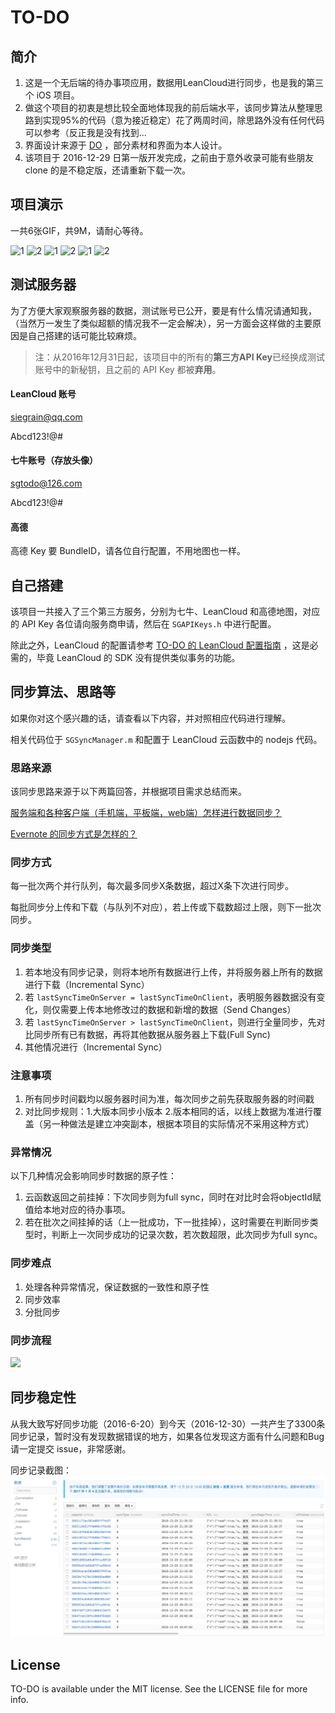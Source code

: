 
# TO-DO

## 简介
1. 这是一个无后端的待办事项应用，数据用LeanCloud进行同步，也是我的第三个 iOS 项目。
2. 做这个项目的初衷是想比较全面地体现我的前后端水平，该同步算法从整理思路到实现95%的代码（意为接近稳定）花了两周时间，除思路外没有任何代码可以参考（反正我是没有找到...
3. 界面设计来源于 [DO](https://www.invisionapp.com/do) ，部分素材和界面为本人设计。
4. 该项目于 2016-12-29 日第一版开发完成，之前由于意外收录可能有些朋友 clone 的是不稳定版，还请重新下载一次。

## 项目演示
一共6张GIF，共9M，请耐心等待。

![1](https://raw.githubusercontent.com/Seanwong933/TO-DO/master/Gif/1.%20SignUp.gif) ![2](https://raw.githubusercontent.com/Seanwong933/TO-DO/master/Gif/2.%20Home.gif)
![1](https://raw.githubusercontent.com/Seanwong933/TO-DO/master/Gif/3.%20Create.gif) ![2](https://raw.githubusercontent.com/Seanwong933/TO-DO/master/Gif/4.%20Calendar.gif)
![1](https://raw.githubusercontent.com/Seanwong933/TO-DO/master/Gif/5.%20Profile.gif) ![2](https://raw.githubusercontent.com/Seanwong933/TO-DO/master/Gif/6.%20Setting.gif)

## 测试服务器
为了方便大家观察服务器的数据，测试账号已公开，要是有什么情况请通知我，（当然万一发生了类似超额的情况我不一定会解决），另一方面会这样做的主要原因是自己搭建的话可能比较麻烦。

>注：从2016年12月31日起，该项目中的所有的**第三方API Key**已经换成测试账号中的新秘钥，且之前的 API Key 都被**弃用**。

#### LeanCloud 账号
siegrain@qq.com

Abcd123!@#

#### 七牛账号（存放头像）
sgtodo@126.com

Abcd123!@#

#### 高德
高德 Key 要 BundleID，请各位自行配置，不用地图也一样。

## 自己搭建
该项目一共接入了三个第三方服务，分别为七牛、LeanCloud 和高德地图，对应的 API Key 各位请向服务商申请，然后在 `SGAPIKeys.h` 中进行配置。

除此之外，LeanCloud 的配置请参考 [TO-DO 的 LeanCloud 配置指南](https://github.com/Seanwong933/TO-DO/blob/master/Docs/TO-DO%20%E7%9A%84%20LeanCloud%20%E9%85%8D%E7%BD%AE%E6%8C%87%E5%8D%97.md) ，这是必需的，毕竟 LeanCloud 的 SDK 没有提供类似事务的功能。

## 同步算法、思路等
如果你对这个感兴趣的话，请查看以下内容，并对照相应代码进行理解。

相关代码位于 `SGSyncManager.m` 和配置于 LeanCloud 云函数中的 nodejs 代码。

### 思路来源
该同步思路来源于以下两篇回答，并根据项目需求总结而来。

[服务端和各种客户端（手机端，平板端，web端）怎样进行数据同步？](https://www.zhihu.com/question/20754172)

[Evernote 的同步方式是怎样的？](https://www.zhihu.com/question/20238731)

### 同步方式
每一批次两个并行队列，每次最多同步X条数据，超过X条下次进行同步。

每批同步分上传和下载（与队列不对应），若上传或下载数超过上限，则下一批次同步。

### 同步类型
1. 若本地没有同步记录，则将本地所有数据进行上传，并将服务器上所有的数据进行下载（Incremental Sync）
2. 若 `lastSyncTimeOnServer = lastSyncTimeOnClient`，表明服务器数据没有变化，则仅需要上传本地修改过的数据和新增的数据（Send Changes）
3. 若 `lastSyncTimeOnServer > lastSyncTimeOnClient`，则进行全量同步，先对比同步所有已有数据，再将其他数据从服务器上下载(Full Sync)
4. 其他情况进行（Incremental Sync）

### 注意事项
1. 所有同步时间戳均以服务器时间为准，每次同步之前先获取服务器的时间戳
2. 对比同步规则：1.大版本同步小版本 2.版本相同的话，以线上数据为准进行覆盖（另一种做法是建立冲突副本，根据本项目的实际情况不采用这种方式）

### 异常情况
以下几种情况会影响同步时数据的原子性：

1. 云函数返回之前挂掉：下次同步则为full sync，同时在对比时会将objectId赋值给本地对应的待办事项。
2. 若在批次之间挂掉的话（上一批成功，下一批挂掉），这时需要在判断同步类型时，判断上一次同步成功的记录次数，若次数超限，此次同步为full sync。

### 同步难点
1. 处理各种异常情况，保证数据的一致性和原子性
2. 同步效率
3. 分批同步

### 同步流程
![](http://siegrain.wang/_image/2016-07-04%2010-49-21.jpg)

## 同步稳定性
从我大致写好同步功能（2016-6-20）到今天（2016-12-30）一共产生了3300条同步记录，暂时没有发现数据错误的地方，如果各位发现这方面有什么问题和Bug请一定提交 issue，非常感谢。

同步记录截图：
![](./_image/2016-12-29-22-31-15.jpg)

## License
TO-DO is available under the MIT license. See the LICENSE file for more info.
